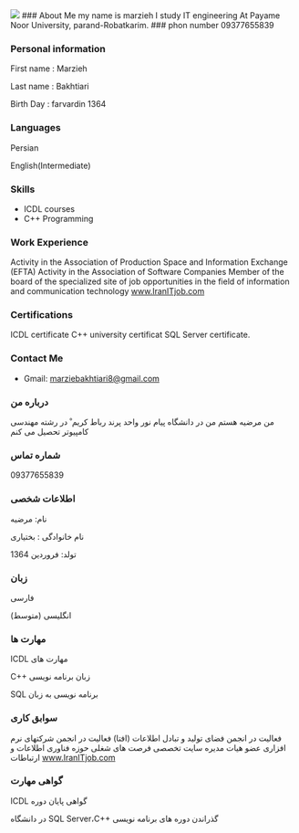 <img src="https://avatars1.githubusercontent.com/u/73906549?s=400&u=e780c0514cd3792f34c6bc692ccde08856ee805c&v=4" />
### About Me
my name is marzieh I study IT engineering At Payame Noor University, parand-Robatkarim.
### phon number
09377655839

### Personal information
First name : Marzieh 

Last name : Bakhtiari

Birth Day : farvardin 1364

### Languages
Persian

English(Intermediate)

### Skills
 + ICDL courses
 + C++ Programming

### Work Experience
Activity in the Association of Production Space and Information Exchange (EFTA)
Activity in the Association of Software Companies
Member of the board of the specialized site of job opportunities in the field of information and communication technology www.IranITjob.com

### Certifications
ICDL certificate
C++ university certificat
SQL Server certificate.

### Contact Me
- Gmail: marziebakhtiari8@gmail.com


### درباره من
من مرضیه هستم 
من در دانشگاه پیام نور واحد پرند رباط کریم ْ در رشته مهندسی کامپیوتر تحصیل می کنم

### شماره تماس 
09377655839

### اطلاعات شخصی
نام: مرضیه

نام خانوادگی : بختیاری

تولد: فروردین 1364

### زبان
فارسی

(انگلیسی  (متوسط

### مهارت ها

 ICDL مهارت های 

C++ زبان برنامه نویسی

SQL برنامه نویسی به زبان

### سوابق کاری
فعالیت در انجمن فضای تولید و تبادل اطلاعات (افتا)
فعالیت در انجمن شرکتهای نرم افزاری 
عضو هیات مدیره سایت تخصصی فرصت های شغلی حوزه فناوری اطلاعات و ارتباطات www.IranITjob.com

### گواهی مهارت 

ICDL گواهی پایان دوره

 در دانشگاه SQL Server،C++ گذراندن دوره های برنامه نویسی

